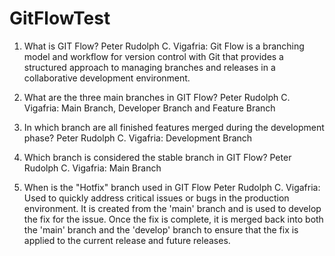 # GitFlowTest
1. What is GIT Flow?
Peter Rudolph C. Vigafria: Git Flow is a branching model and workflow for version control with Git that provides a structured approach to managing branches and releases in a collaborative development environment.


2. What are the three main branches in GIT Flow?
Peter Rudolph C. Vigafria: Main Branch, Developer Branch and Feature Branch


3. In which branch are all finished features merged during the development phase?
Peter Rudolph C. Vigafria: Development Branch


4. Which branch is considered the stable branch in GIT Flow?
Peter Rudolph C. Vigafria: Main Branch


5. When is the "Hotfix" branch used in GIT Flow
Peter Rudolph C. Vigafria: Used to quickly address critical issues or bugs in the production environment. It is created from the 'main' branch and is used to develop the fix for the issue. Once the fix is complete, it is merged back into both the 'main' branch and the 'develop' branch to ensure that the fix is applied to the current release and future releases.

